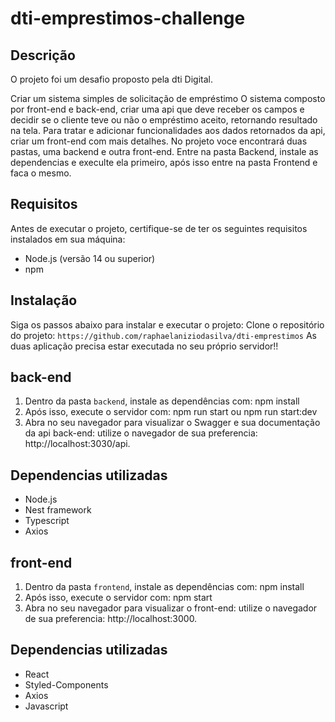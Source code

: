 # dti-emprestimos-challenge

## Descrição
O projeto foi um desafio proposto pela dti Digital.

Criar um sistema simples de solicitação de empréstimo
O sistema composto por front-end e back-end, criar uma api que deve receber os campos e decidir se o cliente teve ou não o empréstimo aceito, retornando resultado na tela.
Para tratar e adicionar funcionalidades aos dados retornados da api, criar um front-end com mais detalhes.
No projeto voce encontrará duas pastas, uma backend e outra front-end. Entre na pasta Backend, instale as dependencias e execulte ela primeiro, após isso entre na pasta Frontend e faca o mesmo.

## Requisitos
Antes de executar o projeto, certifique-se de ter os seguintes requisitos instalados em sua máquina:
- Node.js (versão 14 ou superior)
- npm

## Instalação
Siga os passos abaixo para instalar e executar o projeto:
Clone o repositório do projeto: `https://github.com/raphaelaniziodasilva/dti-emprestimos`
As duas aplicação precisa estar executada no seu próprio servidor!!

## back-end
1. Dentro da pasta `backend`, instale as dependências com:
npm install
2. Após isso, execute o servidor com:
npm run start ou npm run start:dev
3. Abra no seu navegador para visualizar o Swagger e sua documentação da api back-end:
utilize o navegador de sua preferencia: http://localhost:3030/api.

## Dependencias utilizadas
-  Node.js
-  Nest framework
-  Typescript
-  Axios

## front-end
1. Dentro da pasta `frontend`, instale as dependências com:
npm install
2. Após isso, execute o servidor com:
npm start
3. Abra no seu navegador para visualizar o front-end:
utilize o navegador de sua preferencia: http://localhost:3000.

## Dependencias utilizadas
-  React
-  Styled-Components
-  Axios
-  Javascript
